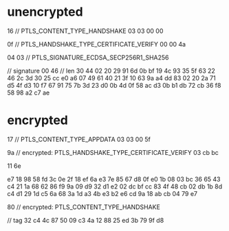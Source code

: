# unencrypted
16 // PTLS_CONTENT_TYPE_HANDSHAKE
03 03 00 00

0f // PTLS_HANDSHAKE_TYPE_CERTIFICATE_VERIFY
00 00 4a

04 03 // PTLS_SIGNATURE_ECDSA_SECP256R1_SHA256

// signature
00 46 // len
30 44 02 20 29 91 6d 0b bf 19
4c 93 35 5f 63 22 46 2c 3d 30
25 cc e0 a6 07 49 61 40 21 3f
10 63 9a a4 dd 83 02 20 2a 71
d5 4f d3 10 f7 67 91 75 7b 3d
23 d0 0b 4d 0f 58 ac d3 0b b1
db 72 cb 36 f8 58 98 a2 c7 ae

# encrypted
17 // PTLS_CONTENT_TYPE_APPDATA
03 03 00 5f

9a // encrypted: PTLS_HANDSHAKE_TYPE_CERTIFICATE_VERIFY
03 cb bc

11 6e

e7 18
98 58 fd 3c 0e 2f 18 ef 6a e3
7e 85 67 d8 0f e0 1b 08 03 bc
36 65 43 c4 21 1a 68 62 86 f9
9a 09 d9 32 d1 e2 02 dc bf cc
83 4f 48 cb 02 db 1b 8d c4 d1
29 1d c5 6a 68 3a 1d a3 4b e3
b2 e6 cd 9a 18 ab cb 04 79 e7

80 // encrypted: PTLS_CONTENT_TYPE_HANDSHAKE

// tag
32 c4 4c 87 50 09 c3 4a 12 88
25 ed 3b 79 9f d8